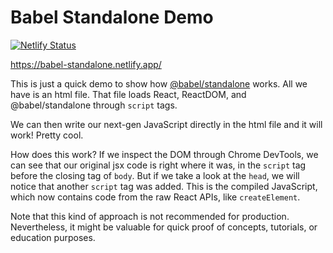 # Babel Standalone Demo

[![Netlify Status](https://api.netlify.com/api/v1/badges/732cc95c-d68a-47de-ace4-f1ce59512b35/deploy-status)](https://app.netlify.com/sites/babel-standalone/deploys)

https://babel-standalone.netlify.app/

This is just a quick demo to show how [@babel/standalone](https://babeljs.io/docs/en/babel-standalone) works. All we have is an html file. That file loads React, ReactDOM, and @babel/standalone through `script` tags.

We can then write our next-gen JavaScript directly in the html file and it will work! Pretty cool.

How does this work? If we inspect the DOM through Chrome DevTools, we can see that our original jsx code is right where it was, in the `script` tag before the closing tag of `body`. But if we take a look at the `head`, we will notice that another `script` tag was added. This is the compiled JavaScript, which now contains code from the raw React APIs, like `createElement`.

Note that this kind of approach is not recommended for production. Nevertheless, it might be valuable for quick proof of concepts, tutorials, or education purposes.
